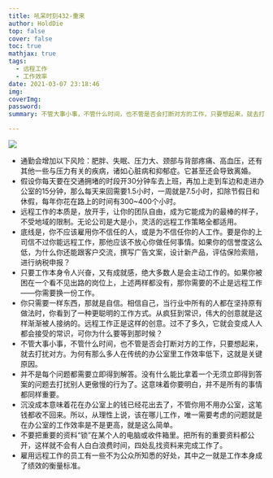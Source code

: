 ```yaml
---
title: 吼呆时刻432-重来
author: HoldDie
top: false
cover: false
toc: true
mathjax: true
tags:
  - 远程工作
  - 工作效率
date: 2021-03-07 23:18:46
img:
coverImg:
password:
summary: 不管大事小事，不管什么时间，也不管是否会打断对方的工作，只要想起来，就去打扰对方。为何有那么多人在传统的办公室里工作效率低下，这就是关键原因。

---
```


![](https://cdn.jsdelivr.net/gh/HoldDie/img1/20210307231958.png)

- 通勤会增加以下风险：肥胖、失眠、压力大、颈部与背部疼痛、高血压，还有其他一些与压力有关的疾病，诸如心脏病和抑郁症。它甚至还会导致离婚。
- 假设你每天要在交通拥堵的时段开30分钟车去上班，再加上走到车边和走进办公室的15分钟，那么每天来回需要1.5小时，一周就是7.5小时，扣除节假日和休假，每年你花在路上的时间有300~400个小时。
- 远程工作的本质是，放开手，让你的团队自由，成为它能成为的最棒的样子，不受地域的限制。无论公司是大是小，灵活的远程工作策略全都适用。
- 底线是，你不应该雇用你不信任的人，或是为不信任你的人工作。要是你的上司信不过你能远程工作，那他应该不放心你做任何事情。如果你的信誉度这么低，为什么你还能跟客户交流，撰写广告文案，设计新产品，评估保险索赔，进行纳税申报？
- 只要工作本身令人兴奋，又有成就感，绝大多数人是会主动工作的。如果你被困在一个看不见出路的岗位上，上述两样都没有，那你需要的不止是远程工作——你需要换一份工作。
- 你只需要一样东西，那就是自信。相信自己，当行业中所有的人都在坚持原有做法时，你看到了一种更聪明的工作方式。从疯狂到常识，伟大的创意就是这样渐渐被人接纳的。远程工作正是这样的创意。过不了多久，它就会变成人人都会接受的常识，可你为什么要等到那时候？
- 不管大事小事，不管什么时间，也不管是否会打断对方的工作，只要想起来，就去打扰对方。为何有那么多人在传统的办公室里工作效率低下，这就是关键原因。
- 并不是每个问题都需要立即得到解答。没有什么能比拿着一个无须立即得到答案的问题去打扰别人更傲慢的行为了。这意味着你要明白，并不是所有的事情都同样重要。
- 沉没成本意味着花在办公室上的钱已经花出去了，不管你用不用办公室，这笔钱都收不回来。所以，从理性上说，该在哪儿工作，唯一需要考虑的问题就是在办公室的工作效率是不是更高，就是这么简单。
- 不要把重要的资料“锁”在某个人的电脑或收件箱里。把所有的重要资料都公开，这样就不会有人白白浪费时间，四处乱找资料来完成工作了。
- 雇用远程工作的员工有一些不为公众所知悉的好处，其中之一就是工作本身成了绩效的衡量标准。